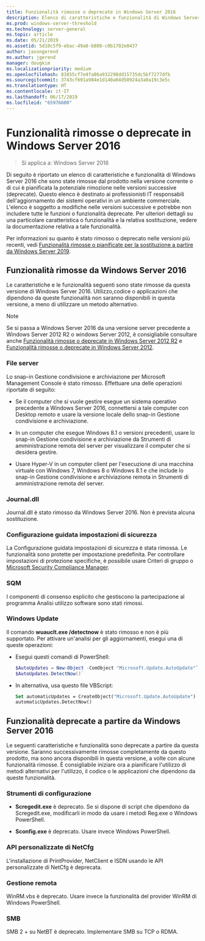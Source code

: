 ```yaml
---
title: Funzionalità rimosse o deprecate in Windows Server 2016
description: Elenco di caratteristiche e funzionalità di Windows Server 2016 che sono state rimosse dal prodotto nella versione corrente o di cui è pianificata la possibile rimozione nelle versioni successive (deprecate). Questo elenco è destinato ai professionisti IT responsabili dell'aggiornamento dei sistemi operativi in un ambiente commerciale.
ms.prod: windows-server-threshold
ms.technology: server-general
ms.topic: article
ms.date: 05/21/2019
ms.assetid: 5d10c5f9-ebac-49a0-b808-c0b1702e0437
author: jasongerend
ms.author: jgerend
manager: dougkim
ms.localizationpriority: medium
ms.openlocfilehash: 83855cf7e4fa86a932298dd15735dc5bf7277dfb
ms.sourcegitcommit: 3743cf691a984e1d140a04d50924a3a0a19c3e5c
ms.translationtype: HT
ms.contentlocale: it-IT
ms.lasthandoff: 06/17/2019
ms.locfileid: "65976600"
---
```

# <a name="features-removed-or-deprecated-in--windows-server-2016"></a>Funzionalità rimosse o deprecate in Windows Server 2016

>Si applica a: Windows Server 2016

Di seguito è riportato un elenco di caratteristiche e funzionalità di Windows Server 2016 che sono state rimosse dal prodotto nella versione corrente o di cui è pianificata la potenziale rimozione nelle versioni successive (deprecate). Questo elenco è destinato ai professionisti IT responsabili dell'aggiornamento dei sistemi operativi in un ambiente commerciale. L'elenco è soggetto a modifiche nelle versioni successive e potrebbe non includere tutte le funzioni o funzionalità deprecate. Per ulteriori dettagli su una particolare caratteristica o funzionalità e la relativa sostituzione, vedere la documentazione relativa a tale funzionalità.

Per informazioni su quanto è stato rimosso o deprecato nelle versioni più recenti, vedi [Funzionalità rimosse o pianificate per la sostituzione a partire da Windows Server 2019](../get-started-19/removed-features-19.md).

## <a name="features-removed-from-windows-server-2016"></a>Funzionalità rimosse da Windows Server 2016

Le caratteristiche e le funzionalità seguenti sono state rimosse da questa versione di Windows Server 2016. Utilizzo,codice o applicazioni che dipendono da queste funzionalità non saranno disponibili in questa versione, a meno di utilizzare un metodo alternativo.  

> [!NOTE]  
> Se si passa a Windows Server 2016 da una versione server precedente a Windows Server 2012 R2 o windows Server 2012, è consigliabile consultare anche [Funzionalità rimosse o deprecate in Windows Server 2012 R2](https://technet.microsoft.com/library/dn303411.aspx) e [Funzionalità rimosse o deprecate in Windows Server 2012](https://technet.microsoft.com/library/hh831568.aspx).  


### <a name="file-server"></a>File server  
Lo snap-in Gestione condivisione e archiviazione per Microsoft Management Console è stato rimosso. Effettuare una delle operazioni riportate di seguito:  

-   Se il computer che si vuole gestire esegue un sistema operativo precedente a Windows Server 2016, connettersi a tale computer con Desktop remoto e usare la versione locale dello snap-in Gestione condivisione e archiviazione.  

-   In un computer che esegue Windows 8.1 o versioni precedenti, usare lo snap-in Gestione condivisione e archiviazione da Strumenti di amministrazione remota del server per visualizzare il computer che si desidera gestire.  

-   Usare Hyper-V in un computer client per l'esecuzione di una macchina virtuale con Windows 7, Windows 8 o Windows 8.1 e che include lo snap-in Gestione condivisione e archiviazione remota in Strumenti di amministrazione remota del server.  

### <a name="journaldll"></a>Journal.dll  
Journal.dll è stato rimosso da Windows Server 2016. Non è prevista alcuna sostituzione.  

### <a name="security-configuration-wizard"></a>Configurazione guidata impostazioni di sicurezza  
La Configurazione guidata impostazioni di sicurezza è stata rimossa. Le funzionalità sono protette per impostazione predefinita. Per controllare impostazioni di protezione specifiche, è possibile usare Criteri di gruppo o [Microsoft Security Compliance Manager](https://technet.microsoft.com/solutionaccelerators/cc835245.aspx).  

### <a name="sqm"></a>SQM  
I componenti di consenso esplicito che gestiscono la partecipazione al programma Analisi utilizzo software sono stati rimossi. 

### <a name="windows-update"></a>Windows Update
Il comando **wuauclt.exe /detectnow** è stato rimosso e non è più supportato. Per attivare un'analisi per gli aggiornamenti, esegui una di queste operazioni:

- Esegui questi comandi di PowerShell:
    ````powershell
    $AutoUpdates = New-Object -ComObject "Microsoft.Update.AutoUpdate"`
    $AutoUpdates.DetectNow()` 
    ````

- In alternativa, usa questo file VBScript:
    ````vb
    Set automaticUpdates = CreateObject("Microsoft.Update.AutoUpdate")
    automaticUpdates.DetectNow()
    ````

## <a name="features-deprecated-starting-with-windows-server-2016"></a>Funzionalità deprecate a partire da Windows Server 2016 
Le seguenti caratteristiche e funzionalità sono deprecate a partire da questa versione. Saranno successivamente rimosse completamente da questo prodotto, ma sono ancora disponibili in questa versione, a volte con alcune funzionalità rimosse. È consigliabile iniziare ora a pianificare l'utilizzo di metodi alternativi per l'utilizzo, il codice o le applicazioni che dipendono da queste funzionalità.  

### <a name="configuration-tools"></a>Strumenti di configurazione  

-   **Scregedit.exe** è deprecato. Se si dispone di script che dipendono da Scregedit.exe, modificarli in modo da usare i metodi Reg.exe o Windows PowerShell.  

-   **Sconfig.exe** è deprecato. Usare invece Windows PowerShell.  

### <a name="netcfg-custom-apis"></a>API personalizzate di NetCfg  
L'installazione di PrintProvider, NetClient e ISDN usando le API personalizzate di NetCfg è deprecata.  

### <a name="remote-management"></a>Gestione remota  
WinRM.vbs è deprecato. Usare invece la funzionalità del provider WinRM di Windows PowerShell.  

### <a name="smb"></a>SMB  
SMB 2 + su NetBT è deprecato. Implementare SMB su TCP o RDMA. 
